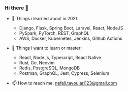 ### Hi there 👋

- 🔭 Things i learned about in 2021:
  -  Django, Flask, Spring Boot, Laravel, React, NodeJS
  -  PySpark, PyTorch, REST, GraphQL
  -  AWS, Docker, Kubernetes, Jenkins, Github Αctions

- :dart: Things i want to learn or master:
  -  React, Node.js, Typescript, React Native 
  -  Rust, Go, Neovim
  -  Redis, PostgreSQL, MongoDB
  -  Postman, GraphQL, Jest, Cypress, Selenium

- 📫 How to reach me: nefeli.tavoulari123@gmail.com
